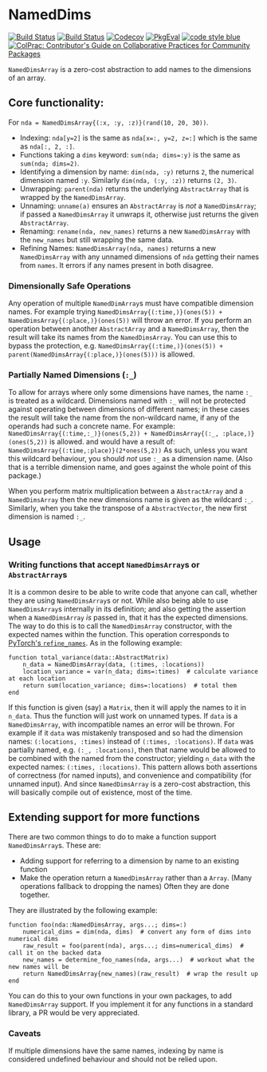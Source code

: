 # NamedDims

<!--
[![Stable](https://img.shields.io/badge/docs-stable-blue.svg)](https://invenia.github.io/NamedDims.jl/stable)
[![Dev](https://img.shields.io/badge/docs-dev-blue.svg)](https://invenia.github.io/NamedDims.jl/dev)
-->
[![Build Status](https://travis-ci.com/invenia/NamedDims.jl.svg?branch=master)](https://travis-ci.com/invenia/NamedDims.jl)
[![Build Status](https://ci.appveyor.com/api/projects/status/github/invenia/NamedDims.jl?svg=true)](https://ci.appveyor.com/project/invenia/NamedDims-jl)
[![Codecov](https://codecov.io/gh/invenia/NamedDims.jl/branch/master/graph/badge.svg)](https://codecov.io/gh/invenia/NamedDims.jl)
[![PkgEval](https://juliaci.github.io/NanosoldierReports/pkgeval_badges/N/NamedDims.svg)](https://juliaci.github.io/NanosoldierReports/pkgeval_badges/report.html)
[![code style blue](https://img.shields.io/badge/code%20style-blue-4495d1.svg)](https://github.com/invenia/BlueStyle)
[![ColPrac: Contributor's Guide on Collaborative Practices for Community Packages](https://img.shields.io/badge/ColPrac-Contributor's%20Guide-blueviolet)](https://github.com/SciML/ColPrac)

`NamedDimsArray` is a zero-cost abstraction to add names to the dimensions of an array.

## Core functionality:

For `nda = NamedDimsArray{(:x, :y, :z)}(rand(10, 20, 30))`.

 - Indexing: `nda[y=2]` is the same as `nda[x=:, y=2, z=:]` which is the same as `nda[:, 2, :]`.
 - Functions taking a `dims` keyword: `sum(nda; dims=:y)` is the same as `sum(nda; dims=2)`.
 - Identifying a dimension by name: `dim(nda, :y)` returns `2`, the numerical dimension named `:y`. Similarly `dim(nda, (:y, :z))` returns `(2, 3)`.
 - Unwrapping: `parent(nda)` returns the underlying `AbstractArray` that is wrapped by the `NamedDimsArray`.
 - Unnaming: `unname(a)` ensures an `AbstractArray` is _not_ a `NamedDimsArray`;
    if passed a `NamedDimsArray` it unwraps it, otherwise just returns the given `AbstractArray`.
 - Renaming: `rename(nda, new_names)` returns a new `NamedDimsArray` with the `new_names` but still wrapping the same data.
 - Refining Names: `NamedDimsArray(nda, names)` returns a new `NamedDimsArray` with any unnamed dimensions of `nda` getting their names from `names`. It errors if any names present in both disagree.

### Dimensionally Safe Operations

Any operation of multiple `NamedDimArray`s must have compatible dimension names.
For example trying `NamedDimsArray{(:time,)}(ones(5)) + NamedDimsArray{(:place,)}(ones(5))`
will throw an error.
If you perform an operation between another `AbstractArray` and a `NamedDimsArray`, then
the result will take its names from the `NamedDimsArray`.
You can use this to bypass the protection,
 e.g. `NamedDimsArray{(:time,)}(ones(5)) + parent(NamedDimsArray{(:place,)}(ones(5)))`
 is allowed.

### Partially Named Dimensions (`:_`)

To allow for arrays where only some dimensions have names, the name `:_` is treated as a wildcard.
Dimensions named with `:_` will not be protected against operating between dimensions of different names; in these cases the result will take the name from the non-wildcard name, if any of the operands had such a concrete name.
For example:
`NamedDimsArray{(:time,:_)}(ones(5,2)) + NamedDimsArray{(:_, :place,)}(ones(5,2))`
is allowed. and would have a result of:
`NamedDimsArray{(:time,:place)}(2*ones(5,2))`
As such, unless you want this wildcard behaviour, you should *not* use `:_` as a dimension name.
(Also that is a terrible dimension name, and goes against the whole point of this package.)

When you perform matrix multiplication between a `AbstractArray` and a `NamedDimsArray`
then the new dimensions name is given as the wildcard `:_`.
Similarly, when you take the transpose of a `AbstractVector`, the new first dimension
is named `:_`.

## Usage
### Writing functions that accept `NamedDimsArray`s or `AbstractArray`s

It is a common desire to be able to write code that anyone can call,
whether they are using `NamedDimsArray`s or not.
While also being able to use `NamedDimsArray`s internally in its definition;
and also getting the assertion when a `NamedDimsArray` _is_  passed in, that it has the
expected dimensions.
The way to do this is to call the `NamedDimsArray` constructor, with the expected names
within the function.
This operation corresponds to [PyTorch's `refine_names`](https://pytorch.org/docs/stable/named_tensor.html#torch.Tensor.refine_names).
As in the following example:

```
function total_variance(data::AbstractMatrix)
    n_data = NamedDimsArray(data, (:times, :locations))
    location_variance = var(n_data; dims=:times)  # calculate variance at each location
    return sum(location_variance; dims=:locations)  # total them
end
```

If this function is given (say) a `Matrix`, then it will apply the names to it in `n_data`.
Thus the function will just work on unnamed types.
If `data` is a `NamedDimsArray`, with incompatible names an error will be thrown.
For example if it `data` was mistakenly transposed and so had the dimension names:
`(:locations, :times)` instead of `(:times, :locations)`.
If `data` was partially named, e.g. `(:_, :locations)`, then that name would be allowed to be
combined with the named from the constructor; yielding `n_data` with the expected names:
`(:times, :locations)`.
This pattern allows both assertions of correctness (for named inputs),
and convenience and compatibility (for unnamed input).
And since `NamedDimsArray` is a zero-cost abstraction, this will basically compile out of existence,
most of the time.

## Extending support for more functions
There are two common things to do to make a function support `NamedDimsArray`s.
These are:
 - Adding support for referring to a dimension by name to an existing function
 - Make the operation return a `NamedDimsArray` rather than a `Array`. (Many operations fallback to dropping the names)
Often they are done together.

They are illustrated by the following example:
```
function foo(nda::NamedDimsArray, args...; dims=:)
    numerical_dims = dim(nda, dims)  # convert any form of dims into numerical dims
    raw_result = foo(parent(nda), args...; dims=numerical_dims)  # call it on the backed data
    new_names = determine_foo_names(nda, args...)  # workout what the new names will be
    return NamedDimsArray{new_names)(raw_result)  # wrap the result up
end
```

You can do this to your own functions in your own packages, to add `NamedDimsArray` support.
If you implement it for any functions in a standard library, a PR would be very appreciated.

### Caveats

If multiple dimensions have the same names, indexing by name is considered undefined behaviour and should not be relied upon.
